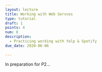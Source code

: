 ```yaml
---
layout: lecture
title: Working with Web Servces
type: tutorial
draft: 1
points: 4
num: 8
description:
  - Practicing working with Yelp & Spotify
due_date: 2020-06-06
    
---
```


In preparation for P2...